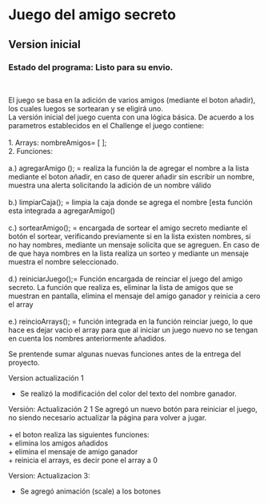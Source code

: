 <h1>Juego del amigo secreto</h1>
<h2>Version inicial</h2>
<h3>Estado del programa: Listo para su envio.</h3>
<br/>
<p>El juego se basa en la adición de varios amigos (mediante el boton añadir), los cuales luegos se sortearan y se eligirá uno.<br/>
La versión inicial del juego cuenta con una lógica básica. De acuerdo a los parametros establecidos en el Challenge el juego contiene:<br/>
  <br/>
1. Arrays:    nombreAmigos= [ ];  <br/>  
2. Funciones:<br/>
  <br/>
  a.) agregarAmigo (); = realiza la función la de agregar el nombre a la lista mediante el boton añadir, en caso de querer añadir sin escribir un nombre, muestra una alerta solicitando la adición de un nombre válido<br/>
  <br/>
  b.) limpiarCaja(); =   limpia la caja donde se agrega el nombre [esta función esta integrada a agregarAmigo()<br/>
  <br/>
  c.) sortearAmigo(); =  encargada de sortear el amigo secreto mediante el botón el sortear, verificando previamente si en la lista existen nombres, si no hay nombres, mediante un mensaje solicita que se agreguen. En caso de de que haya nombres en la lista realiza un sorteo y mediante un mensaje muestra el nombre seleccionado.<br/>
  <br/>
  d.) reiniciarJuego();= Función encargada de reinciar el juego del amigo secreto. La función que realiza es, eliminar la lista de amigos que se muestran en pantalla, elimina el mensaje del amigo ganador y reinicia a cero el array<br/>
  <br/>
  e.) reincioArrays(); = función integrada en la función reinciar juego, lo que hace es dejar vacio el array para que al iniciar un juego nuevo no se tengan en cuenta los nombres anteriormente añadidos.<br/>
                                         

                                         
Se prentende sumar algunas nuevas funciones antes de la entrega del proyecto.

Version actualización 1
  + Se realizó la modificación del color del texto del nombre ganador.

Versión: Actualización 2
  1 Se agregó un nuevo botón para reiniciar el juego, no siendo necesario actualizar la página para volver a jugar.<br/>
  <br/>
        + el boton realiza las siguientes funciones:<br/>
          + elimina los amigos añadidos<br/>
          + elimina el mensaje de amigo ganador<br/>
          + reinicia el arrays, es decir pone el array a 0<br/>


  Version: Actualizacion 3:
  + Se agregó animación (scale) a los botones

